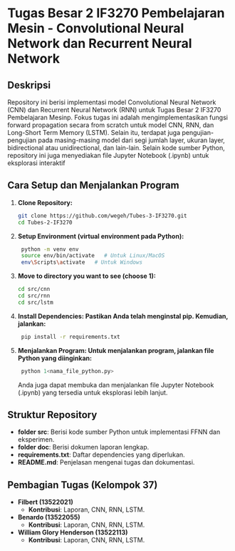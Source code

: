 # Tugas Besar 2 IF3270 Pembelajaran Mesin - Convolutional Neural Network dan Recurrent Neural Network

## Deskripsi
Repository ini berisi implementasi model Convolutional Neural Network (CNN) dan Recurrent Neural Network (RNN) untuk Tugas Besar 2 IF3270 Pembelajaran Mesinp. Fokus tugas ini adalah mengimplementasikan fungsi forward propagation secara from scratch untuk model CNN, RNN, dan Long-Short Term Memory (LSTM). Selain itu, terdapat juga pengujian-pengujian pada masing-masing model dari segi jumlah layer, ukuran layer, bidirectional atau unidirectional, dan lain-lain. Selain kode sumber Python, repository ini juga menyediakan file Jupyter Notebook (.ipynb) untuk eksplorasi interaktif

## Cara Setup dan Menjalankan Program
1. **Clone Repository:**
   ```bash
   git clone https://github.com/wegeh/Tubes-3-IF3270.git
   cd Tubes-2-IF3270
   ```

2. **Setup Environment (virtual environment pada Python):**
   ```bash
    python -m venv env
    source env/bin/activate   # Untuk Linux/MacOS
    env\Scripts\activate   # Untuk Windows
   ```

3. **Move to directory you want to see (choose 1):**
    ```bash
    cd src/cnn 
    cd src/rnn
    cd src/lstm  
    ```

4. **Install Dependencies: Pastikan Anda telah menginstal pip. Kemudian, jalankan:**
   ```bash
    pip install -r requirements.txt
   ```

5. **Menjalankan Program: Untuk menjalankan program, jalankan file Python yang diinginkan:**
   ```bash
    python 1<nama_file_python.py>
   ```
    Anda juga dapat membuka dan menjalankan file Jupyter Notebook (.ipynb) yang tersedia untuk eksplorasi lebih lanjut.

## Struktur Repository
- **folder src**: Berisi kode sumber Python untuk implementasi FFNN dan eksperimen.
- **folder doc**: Berisi dokumen laporan lengkap.
- **requirements.txt**: Daftar dependencies yang diperlukan.
- **README.md**: Penjelasan mengenai tugas dan dokumentasi.

## Pembagian Tugas (Kelompok 37)
- **Filbert (13522021)**
  - **Kontribusi**: Laporan, CNN, RNN, LSTM.
- **Benardo (13522055)**
  - **Kontribusi**: Laporan, CNN, RNN, LSTM.
- **William Glory Henderson (13522113)**
  - **Kontribusi**: Laporan, CNN, RNN, LSTM.
